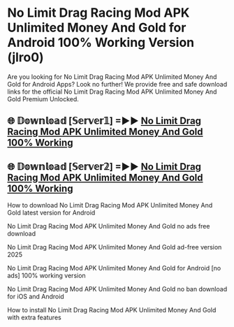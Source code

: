 # No Limit Drag Racing Mod APK Unlimited Money And Gold for Android 100% Working Version (jlro0)

Are you looking for No Limit Drag Racing Mod APK Unlimited Money And Gold for Android Apps? Look no further! We provide free and safe download links for the official No Limit Drag Racing Mod APK Unlimited Money And Gold Premium Unlocked.

## 🌐 𝔻𝕠𝕨𝕟𝕝𝕠𝕒𝕕 [𝕊𝕖𝕣𝕧𝕖𝕣𝟙] =►► [No Limit Drag Racing Mod APK Unlimited Money And Gold 100% Working](https://modyoloo.pages.dev?q=No+Limit+Drag+Racing+Mod+APK+Unlimited+Money+And+Gold)

## 🌐 𝔻𝕠𝕨𝕟𝕝𝕠𝕒𝕕 [𝕊𝕖𝕣𝕧𝕖𝕣𝟚] =►► [No Limit Drag Racing Mod APK Unlimited Money And Gold 100% Working](https://modyoloo.pages.dev?q=No+Limit+Drag+Racing+Mod+APK+Unlimited+Money+And+Gold)

How to download No Limit Drag Racing Mod APK Unlimited Money And Gold latest version for Android

No Limit Drag Racing Mod APK Unlimited Money And Gold no ads free download

No Limit Drag Racing Mod APK Unlimited Money And Gold ad-free version 2025

No Limit Drag Racing Mod APK Unlimited Money And Gold for Android [no ads] 100% working version

No Limit Drag Racing Mod APK Unlimited Money And Gold no ban download for iOS and Android

How to install No Limit Drag Racing Mod APK Unlimited Money And Gold with extra features